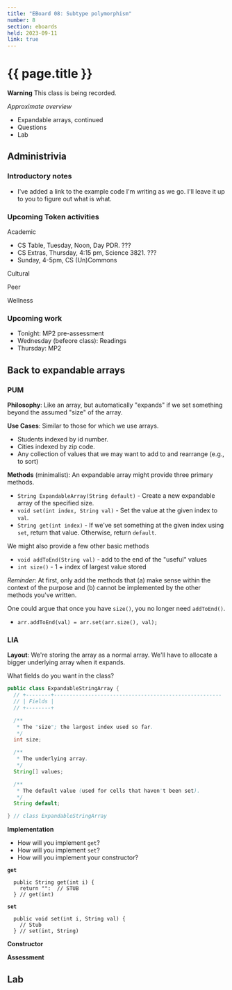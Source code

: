 ```yaml
---
title: "EBoard 08: Subtype polymorphism"
number: 8
section: eboards
held: 2023-09-11
link: true
---
```

# {{ page.title }}

**Warning** This class is being recorded.

_Approximate overview_

* Expandable arrays, continued
* Questions
* Lab

Administrivia
-------------

### Introductory notes

* I've added a link to the example code I'm writing as we go.  I'll 
  leave it up to you to figure out what is what.

### Upcoming Token activities

Academic

* CS Table, Tuesday, Noon, Day PDR.  ???
* CS Extras, Thursday, 4:15 pm, Science 3821.  ???
* Sunday, 4-5pm, CS (Un)Commons

Cultural

Peer

Wellness

### Upcoming work

* Tonight: MP2 pre-assessment
* Wednesday (befeore class): Readings
* Thursday: MP2

Back to expandable arrays
-------------------------

### PUM

**Philosophy**: Like an array, but automatically "expands" if we set something
beyond the assumed "size" of the array.

**Use Cases**: Similar to those for which we use arrays.  

* Students indexed by id number.
* Cities indexed by zip code.
* Any collection of values that we may want to add to and rearrange (e.g., 
  to sort)

**Methods** (minimalist): An expandable array might provide three primary 
methods.

* `String ExpandableArray(String default)` - Create a new expandable array
  of the specified size.
* `void set(int index, String val)` - Set the value at the given index to
  `val`.
* `String get(int index)` - If we've set something at the given index using
  `set`, return that value.  Otherwise, return `default`.

We might also provide a few other basic methods

* `void addToEnd(String val)` - add to the end of the "useful" values
* `int size()` - 1 + index of largest value stored

_Reminder_: At first, only add the methods that (a) make sense within the
context of the purpose and (b) cannot be implemented by the other methods
you've written.

One could argue that once you have `size()`, you no longer need `addToEnd()`.

* `arr.addToEnd(val) = arr.set(arr.size(), val);`

### LIA

**Layout**: We're storing the array as a normal array.  We'll have to 
  allocate a bigger underlying array when it expands.

What fields do you want in the class?

```java
public class ExpandableStringArray {
  // +--------+------------------------------------------------------
  // | Fields |
  // +--------+

  /**
   * The "size"; the largest index used so far.
   */
  int size;

  /**
   * The underlying array.
   */
  String[] values;

  /**
   * The default value (used for cells that haven't been set).
   */
  String default;

} // class ExpandableStringArray
```

**Implementation**

* How will you implement `get`?
* How will you implement `set`?
* How will you implement your constructor?

**`get`**

```
  public String get(int i) {
    return "":  // STUB
  } // get(int)
```

**`set`**

```
  public void set(int i, String val) {
    // Stub
  } // set(int, String)
```

**Constructor**

**Assessment**

Lab
---
